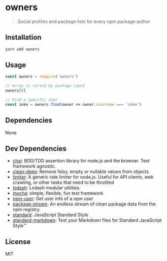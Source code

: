 # owners

> Social profiles and package lists for every npm package author

## Installation

```sh
yarn add owners
```

## Usage

```js
const owners = require('owners')

// Array is sorted by package count
owners[0]

// Find a specific user
const zeke = owners.find(owner => owner.username === 'zeke')
```

## Dependencies

None

## Dev Dependencies

- [chai](https://github.com/chaijs/chai): BDD/TDD assertion library for node.js and the browser. Test framework agnostic.
- [clean-deep](https://github.com/seegno/clean-deep): Remove falsy, empty or nullable values from objects
- [limiter](https://github.com/jhurliman/node-rate-limiter): A generic rate limiter for node.js. Useful for API clients, web crawling, or other tasks that need to be throttled
- [lodash](https://github.com/lodash/lodash): Lodash modular utilities.
- [mocha](https://github.com/mochajs/mocha): simple, flexible, fun test framework
- [npm-user](https://github.com/sindresorhus/npm-user): Get user info of a npm user
- [package-stream](https://github.com/zeke/package-stream): An endless stream of clean package data from the npm registry.
- [standard](https://github.com/feross/standard): JavaScript Standard Style
- [standard-markdown](https://github.com/zeke/standard-markdown): Test your Markdown files for Standard JavaScript Style™


## License

MIT
